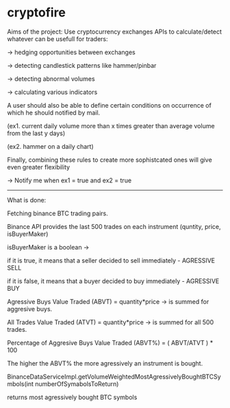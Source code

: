 # cryptofire

Aims of the project:
  Use cryptocurrency exchanges APIs to calculate/detect whatever can be usefull for traders:

  -> hedging opportunities between exchanges
  
  -> detecting candlestick patterns like hammer/pinbar
  
  -> detecting abnormal volumes
  
  -> calculating various indicators
  
 
 A user should also be able to define certain conditions on occurrence of which he should notified by mail.
 
 (ex1. current daily volume more than x times greater than average volume from the last y days)
 
 (ex2. hammer on a daily chart)
 
 
 Finally, combining these rules to create more sophistcated ones will give even greater flexibility
 
 -> Notify me when ex1 = true and ex2 = true
 
 ----------------------------------------------------------------------------------------------------------
 What is done:
 
 Fetching binance BTC trading pairs.
 
 Binance API provides the last 500 trades on each instrument (quntity, price, isBuyerMaker)
 
 
 isBuyerMaker is a boolean -> 
 
 if it is true, it means that a seller decided to sell immediately - AGRESSIVE SELL
 
 if it is false, it means that a buyer decided to buy immediately - AGRESSIVE BUY
 
 
 Agressive Buys Value Traded (ABVT) = quantity*price    ->   is summed for aggresive buys.
 
 All Trades Value Traded (ATVT) = quantity*price        ->   is summed for all 500 trades.


Percentage of Aggresive Buys Value Traded (ABVT%) = ( ABVT/ATVT ) * 100

The higher the ABVT% the more agressively an instrument is bought.


BinanceDataServiceImpl.getVolumeWeightedMostAgressivelyBoughtBTCSymbols(int numberOfSymabolsToReturn)

   returns most agressively bought BTC symbols
